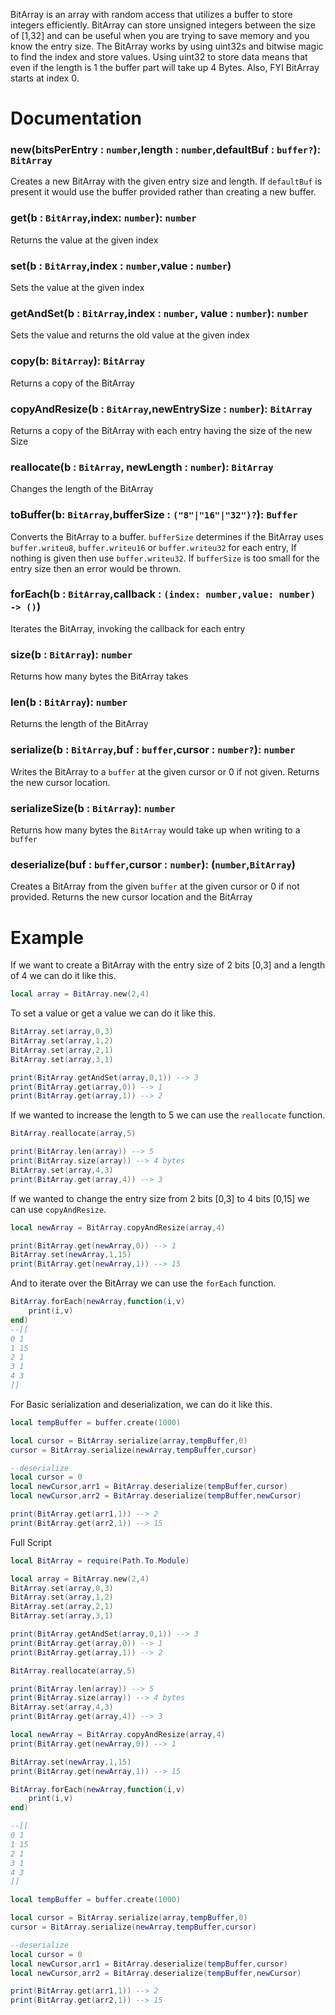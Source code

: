 BitArray is an array with random access that utilizes a buffer to store integers efficiently. BitArray can store unsigned integers between the size of [1,32] and can be useful when you are trying to save memory and you know the entry size. The BitArray works by using uint32s and bitwise magic to find the index and store values. Using uint32 to store data means that even if the length is 1 the buffer part will take up 4 Bytes. Also, FYI BitArray starts at index 0.

# Documentation
### new(bitsPerEntry : `number`,length : `number`,defaultBuf : `buffer?`): `BitArray`

Creates a new BitArray with the given entry size and length. If `defaultBuf` is present it would use the buffer provided rather than creating a new buffer.

### get(b : `BitArray`,index: `number`): `number`

Returns the value at the given index

### set(b : `BitArray`,index : `number`,value : `number`)

Sets the value at the given index

### getAndSet(b : `BitArray`,index : `number`, value : `number`): `number`

Sets the value and returns the old value at the given index

### copy(b: `BitArray`): `BitArray`

Returns a copy of the BitArray

###  copyAndResize(b : `BitArray`,newEntrySize : `number`): `BitArray`

Returns a copy of the BitArray with each entry having the size of the new Size

### reallocate(b : `BitArray`, newLength : `number`): `BitArray`

Changes the length of the BitArray

### toBuffer(b:  `BitArray`,bufferSize : `("8"|"16"|"32")?`): `Buffer`

Converts the BitArray to a buffer. `bufferSize` determines if the BitArray uses `buffer.writeu8`,  `buffer.writeu16` or  `buffer.writeu32` for each entry, If nothing is given then use `buffer.writeu32`. If `bufferSize` is too small for the entry size then an error would be thrown.

### forEach(b : `BitArray`,callback : `(index: number,value: number) -> ()`)

Iterates the BitArray, invoking the callback for each entry

### size(b : `BitArray`): `number`

Returns how many bytes the BitArray takes

### len(b : `BitArray`): `number`

Returns the length of the BitArray

### serialize(b : `BitArray`,buf : `buffer`,cursor : `number?`): `number`

Writes the BitArray to a `buffer` at the given cursor or 0 if not given. Returns the new cursor location.

### serializeSize(b : `BitArray`): `number`

Returns how many bytes the `BitArray` would take up when writing to a `buffer`

### deserialize(buf : `buffer`,cursor : `number`): (`number`,`BitArray`)

Creates a BitArray from the given `buffer` at the given cursor or 0 if not provided. Returns the new cursor location and the BitArray

# Example

If we want to create a BitArray with the entry size of 2 bits [0,3] and a length of 4 we can do it like this.
```lua
local array = BitArray.new(2,4)
```

To set a value or get a value we can do it like this.

```lua
BitArray.set(array,0,3)
BitArray.set(array,1,2)
BitArray.set(array,2,1)
BitArray.set(array,3,1)

print(BitArray.getAndSet(array,0,1)) --> 3
print(BitArray.get(array,0)) --> 1
print(BitArray.get(array,1)) --> 2 
```

If we wanted to increase the length to 5 we can use the `reallocate` function.

```lua
BitArray.reallocate(array,5)

print(BitArray.len(array)) --> 5
print(BitArray.size(array)) --> 4 bytes
BitArray.set(array,4,3)
print(BitArray.get(array,4)) --> 3 
```

If we wanted to change the entry size from 2 bits [0,3] to 4 bits [0,15] we can use `copyAndResize`. 

```lua
local newArray = BitArray.copyAndResize(array,4)

print(BitArray.get(newArray,0)) --> 1
BitArray.set(newArray,1,15)
print(BitArray.get(newArray,1)) --> 15
```

And to iterate over the BitArray we can use the `forEach` function.

```lua
BitArray.forEach(newArray,function(i,v)
    print(i,v)
end)
--[[
0 1
1 15
2 1
3 1 
4 3
]]
```

For Basic serialization and deserialization, we can do it like this.

```lua
local tempBuffer = buffer.create(1000)

local cursor = BitArray.serialize(array,tempBuffer,0)
cursor = BitArray.serialize(newArray,tempBuffer,cursor)

--deserialize
local cursor = 0
local newCursor,arr1 = BitArray.deserialize(tempBuffer,cursor)
local newCursor,arr2 = BitArray.deserialize(tempBuffer,newCursor)

print(BitArray.get(arr1,1)) --> 2
print(BitArray.get(arr2,1)) --> 15
```

Full Script
```lua
local BitArray = require(Path.To.Module)

local array = BitArray.new(2,4)
BitArray.set(array,0,3)
BitArray.set(array,1,2)
BitArray.set(array,2,1)
BitArray.set(array,3,1)

print(BitArray.getAndSet(array,0,1)) --> 3
print(BitArray.get(array,0)) --> 1
print(BitArray.get(array,1)) --> 2 

BitArray.reallocate(array,5)

print(BitArray.len(array)) --> 5
print(BitArray.size(array)) --> 4 bytes
BitArray.set(array,4,3)
print(BitArray.get(array,4)) --> 3

local newArray = BitArray.copyAndResize(array,4)
print(BitArray.get(newArray,0)) --> 1

BitArray.set(newArray,1,15)
print(BitArray.get(newArray,1)) --> 15

BitArray.forEach(newArray,function(i,v)
    print(i,v)
end)

--[[
0 1
1 15
2 1
3 1 
4 3
]]

local tempBuffer = buffer.create(1000)

local cursor = BitArray.serialize(array,tempBuffer,0)
cursor = BitArray.serialize(newArray,tempBuffer,cursor)

--deserialize
local cursor = 0
local newCursor,arr1 = BitArray.deserialize(tempBuffer,cursor)
local newCursor,arr2 = BitArray.deserialize(tempBuffer,newCursor)

print(BitArray.get(arr1,1)) --> 2
print(BitArray.get(arr2,1)) --> 15
```


